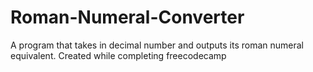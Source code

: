 # Roman-Numeral-Converter
A program that takes in decimal number and outputs its roman numeral equivalent. Created while completing freecodecamp
